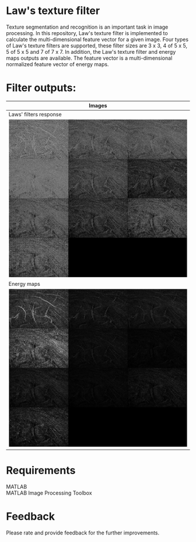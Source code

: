 # Law's texture filter
Texture segmentation and recognition is an important task in image processing. In this repository, Law's texture filter is implemented to calculate the multi-dimensional feature vector for a given image. Four types of Law's texture filters are supported, these filter sizes are 3 x 3, 4 of 5 x 5, 5 of 5 x 5 and 7 of 7 x 7. In addition, the Law's texture filter and energy maps outputs are available. The feature vector is a multi-dimensional normalized feature vector of energy maps.

# Filter outputs:
| Images |
| ------ |
| Laws' filters response | 
| ![pano_full](assets/lawsplot.png) |
| Energy maps | 
| ![pano_bbox](assets/energyplot.png) |

# Requirements
MATLAB <br />
MATLAB Image Processing Toolbox <br />

# Feedback
Please rate and provide feedback for the further improvements.
